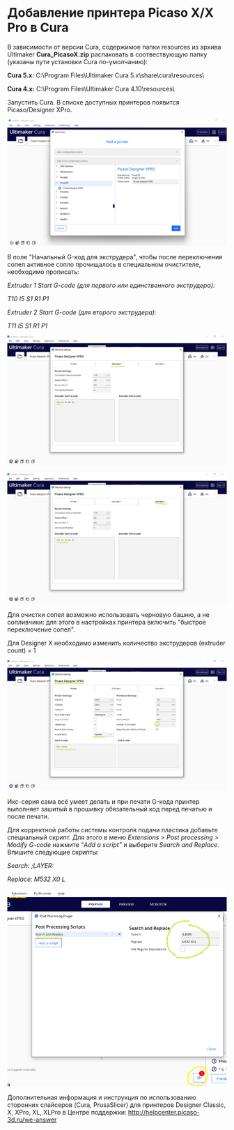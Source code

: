 # Добавление принтера Picaso X/X Pro в Cura

В зависимости от версии Cura, содержимое папки resources из архива Ultimaker **Cura_PicasoX.zip** распаковать в соотвествующую папку (указаны пути установки Cura по-умолчанию):

**Cura 5.x:**
C:\Program Files\Ultimaker Cura 5.x\share\cura\resources\

**Cura 4.x:**
C:\Program Files\Ultimaker Cura 4.10\resources\

Запустить Cura. В списке доступных принтеров появится Picaso/Designer XPro.

![Добавление принтера](./img/cura_select_printer.png)

В поле "Начальный G-код для экструдера", чтобы после переключения сопел активное сопло прочищалось в специальном очистителе, необходимо прописать:

*Extruder 1 Start G-code (для первого или единственного экструдера):*

*T10 I5 S1 R1 P1*

*Extruder 2 Start G-code (для второго экструдера):*

*T11 I5 S1 R1 P1*

![cura_extruder_1](./img/cura_extruder_1.png)

![cura_extruder_2](./img/cura_extruder_2.png)

Для очистки сопел возможно использовать черновую башню, а не сопливчики: для этого в настройках принтера включить "быстрое переключение сопел".

Для Designer X необходимо изменить количество экструдеров (extruder count) = 1

![Добавление принтера](./img/cura_extruders_count.png)

Икс-серия сама всё умеет делать и при печати G-кода принтер выполняет зашитый в прошивку обязательный код перед печатью и после печати.

Для корректной работы системы контроля подачи пластика добавьте специальный скрипт. Для этого в меню *Extensions > Post processing > Modify G-code* нажмите *“Add a script”* и выберите *Search and Replace*. Впишите следующие скрипты:

*Search:*
*;LAYER:*

*Replace:*
*M532 X0 L*

![cura_script_0](./img/cura_script_0.png)

Дополнительная информация и инструкция по использованию сторонних слайсеров (Cura, PrusaSlicer) для принтеров Designer Classic, X, XPro, XL, XLPro в Центре поддержки: http://helpcenter.picaso-3d.ru/we-answer
